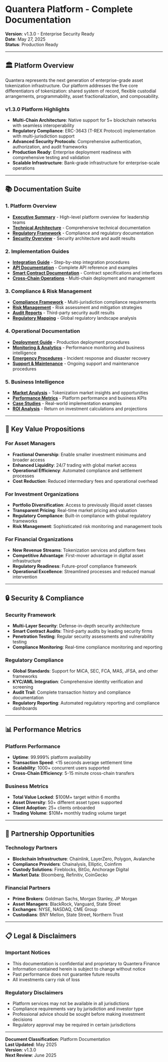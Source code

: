 # Quantera Platform - Complete Documentation

**Version**: v1.3.0 - Enterprise Security Ready  
**Date**: May 27, 2025  
**Status**: Production Ready

---

## 🏛️ **Platform Overview**

Quantera represents the next generation of enterprise-grade asset tokenization infrastructure. Our platform addresses the five core differentiators of tokenization: shared system of record, flexible custodial arrangements, programmability, asset fractionalization, and composability.

### **v1.3.0 Platform Highlights**

- **Multi-Chain Architecture**: Native support for 5+ blockchain networks with seamless interoperability
- **Regulatory Compliance**: ERC-3643 (T-REX Protocol) implementation with multi-jurisdiction support
- **Advanced Security Protocols**: Comprehensive authentication, authorization, and audit frameworks
- **Production Ready**: Enterprise deployment readiness with comprehensive testing and validation
- **Scalable Infrastructure**: Bank-grade infrastructure for enterprise-scale operations

---

## 📚 **Documentation Suite**

### **1. Platform Overview**
- [**Executive Summary**](./executive-summary.md) - High-level platform overview for leadership teams
- [**Technical Architecture**](./technical-architecture.md) - Comprehensive technical documentation
- [**Regulatory Framework**](./regulatory-framework.md) - Compliance and regulatory documentation
- [**Security Overview**](./security-overview.md) - Security architecture and audit results

### **2. Implementation Guides**
- [**Integration Guide**](./integration-guide.md) - Step-by-step integration procedures
- [**API Documentation**](./api-documentation.md) - Complete API reference and examples
- [**Smart Contract Documentation**](./smart-contracts.md) - Contract specifications and interfaces
- [**Cross-Chain Operations**](./cross-chain-operations.md) - Multi-chain deployment and management

### **3. Compliance & Risk Management**
- [**Compliance Framework**](./compliance-framework.md) - Multi-jurisdiction compliance requirements
- [**Risk Management**](./risk-management.md) - Risk assessment and mitigation strategies
- [**Audit Reports**](./audit-reports.md) - Third-party security audit results
- [**Regulatory Mapping**](./regulatory-mapping.md) - Global regulatory landscape analysis

### **4. Operational Documentation**
- [**Deployment Guide**](./deployment-guide.md) - Production deployment procedures
- [**Monitoring & Analytics**](./monitoring-analytics.md) - Performance monitoring and business intelligence
- [**Emergency Procedures**](./emergency-procedures.md) - Incident response and disaster recovery
- [**Support & Maintenance**](./support-maintenance.md) - Ongoing support and maintenance procedures

### **5. Business Intelligence**
- [**Market Analysis**](./market-analysis.md) - Tokenization market insights and opportunities
- [**Performance Metrics**](./performance-metrics.md) - Platform performance and business KPIs
- [**Case Studies**](./case-studies.md) - Real-world implementation examples
- [**ROI Analysis**](./roi-analysis.md) - Return on investment calculations and projections

---

## 🎯 **Key Value Propositions**

### **For Asset Managers**
- **Fractional Ownership**: Enable smaller investment minimums and broader access
- **Enhanced Liquidity**: 24/7 trading with global market access
- **Operational Efficiency**: Automated compliance and settlement processes
- **Cost Reduction**: Reduced intermediary fees and operational overhead

### **For Investment Organizations**
- **Portfolio Diversification**: Access to previously illiquid asset classes
- **Transparent Pricing**: Real-time market pricing and valuation
- **Regulatory Compliance**: Built-in compliance with global regulatory frameworks
- **Risk Management**: Sophisticated risk monitoring and management tools

### **For Financial Organizations**
- **New Revenue Streams**: Tokenization services and platform fees
- **Competitive Advantage**: First-mover advantage in digital asset infrastructure
- **Regulatory Readiness**: Future-proof compliance framework
- **Operational Excellence**: Streamlined processes and reduced manual intervention

---

## 🔒 **Security & Compliance**

### **Security Framework**
- **Multi-Layer Security**: Defense-in-depth security architecture
- **Smart Contract Audits**: Third-party audits by leading security firms
- **Penetration Testing**: Regular security assessments and vulnerability testing
- **Compliance Monitoring**: Real-time compliance monitoring and reporting

### **Regulatory Compliance**
- **Global Standards**: Support for MiCA, SEC, FCA, MAS, JFSA, and other frameworks
- **KYC/AML Integration**: Comprehensive identity verification and screening
- **Audit Trail**: Complete transaction history and compliance documentation
- **Regulatory Reporting**: Automated regulatory reporting and compliance dashboards

---

## 📊 **Performance Metrics**

### **Platform Performance**
- **Uptime**: 99.999% platform availability
- **Transaction Speed**: <15 seconds average settlement time
- **Scalability**: 1000+ concurrent users supported
- **Cross-Chain Efficiency**: 5-15 minute cross-chain transfers

### **Business Metrics**
- **Total Value Locked**: $100M+ target within 6 months
- **Asset Diversity**: 50+ different asset types supported
- **Client Adoption**: 25+ clients onboarded
- **Trading Volume**: $10M+ monthly trading volume target

---

## 🤝 **Partnership Opportunities**

### **Technology Partners**
- **Blockchain Infrastructure**: Chainlink, LayerZero, Polygon, Avalanche
- **Compliance Providers**: Chainalysis, Elliptic, Coinfirm
- **Custody Solutions**: Fireblocks, BitGo, Anchorage Digital
- **Market Data**: Bloomberg, Refinitiv, CoinGecko

### **Financial Partners**
- **Prime Brokers**: Goldman Sachs, Morgan Stanley, JP Morgan
- **Asset Managers**: BlackRock, Vanguard, State Street
- **Exchanges**: NYSE, NASDAQ, CME Group
- **Custodians**: BNY Mellon, State Street, Northern Trust

---

## 📋 **Legal & Disclaimers**

### **Important Notices**
- This documentation is confidential and proprietary to Quantera Finance
- Information contained herein is subject to change without notice
- Past performance does not guarantee future results
- All investments carry risk of loss

### **Regulatory Disclaimers**
- Platform services may not be available in all jurisdictions
- Compliance requirements vary by jurisdiction and investor type
- Professional advice should be sought before making investment decisions
- Regulatory approval may be required in certain jurisdictions

---

**Document Classification**: Platform Documentation  
**Last Updated**: May 2025  
**Version**: v1.3.0  
**Next Review**: June 2025 
